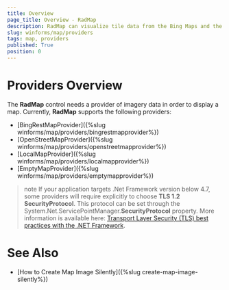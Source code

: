 ```yaml
---
title: Overview
page_title: Overview - RadMap
description: RadMap can visualize tile data from the Bing Maps and the OpenStreetMaps REST services as well as from the local file system.
slug: winforms/map/providers
tags: map, providers
published: True
position: 0 
---
```


# Providers Overview

The __RadMap__ control needs a provider of imagery data in order to display a map. Currently, __RadMap__ supports the following providers:

* [BingRestMapProvider]({%slug winforms/map/providers/bingrestmapprovider%})
* [OpenStreetMapProvider]({%slug winforms/map/providers/openstreetmapprovider%})
* [LocalMapProvider]({%slug winforms/map/providers/localmapprovider%})
* [EmptyMapProvider]({%slug winforms/map/providers/emptymapprovider%})

>note If your application targets .Net Framework version below 4.7, some providers will require explicitly to choose __TLS 1.2 SecurityProtocol__. This protocol can be set through the System.Net.ServicePointManager.**SecurityProtocol** property. More information is available here: [Transport Layer Security (TLS) best practices with the .NET Framework](https://learn.microsoft.com/en-us/dotnet/framework/network-programming/tls).

# See Also

* [How to Create Map Image Silently]({%slug create-map-image-silently%})
